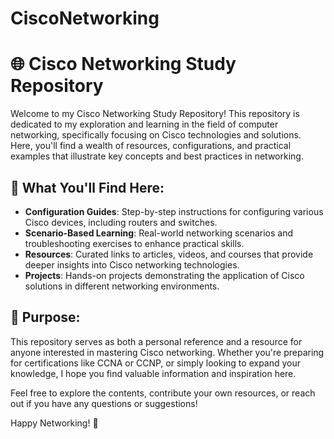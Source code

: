 # CiscoNetworking
# 🌐 Cisco Networking Study Repository

Welcome to my Cisco Networking Study Repository! This repository is dedicated to my exploration and learning in the field of computer networking, specifically focusing on Cisco technologies and solutions. Here, you'll find a wealth of resources, configurations, and practical examples that illustrate key concepts and best practices in networking.

## 📖 What You'll Find Here:
- **Configuration Guides**: Step-by-step instructions for configuring various Cisco devices, including routers and switches.
- **Scenario-Based Learning**: Real-world networking scenarios and troubleshooting exercises to enhance practical skills.
- **Resources**: Curated links to articles, videos, and courses that provide deeper insights into Cisco networking technologies.
- **Projects**: Hands-on projects demonstrating the application of Cisco solutions in different networking environments.

## 🎯 Purpose:
This repository serves as both a personal reference and a resource for anyone interested in mastering Cisco networking. Whether you're preparing for certifications like CCNA or CCNP, or simply looking to expand your knowledge, I hope you find valuable information and inspiration here.

Feel free to explore the contents, contribute your own resources, or reach out if you have any questions or suggestions!

Happy Networking! 🔧
